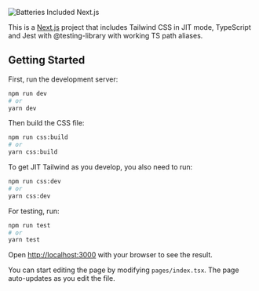 ![Batteries Included Next.js](https://i.imgur.com/EeZzfO0.png)

This is a [Next.js](https://nextjs.org/) project that includes Tailwind CSS in JIT mode, TypeScript and Jest with @testing-library with working TS path aliases.

## Getting Started

First, run the development server:

```bash
npm run dev
# or
yarn dev
```

Then build the CSS file:

```bash
npm run css:build
# or
yarn css:build
```

To get JIT Tailwind as you develop, you also need to run:

```bash
npm run css:dev
# or
yarn css:dev
```

For testing, run:

```bash
npm run test
# or
yarn test
```

Open [http://localhost:3000](http://localhost:3000) with your browser to see the result.

You can start editing the page by modifying `pages/index.tsx`. The page auto-updates as you edit the file.
